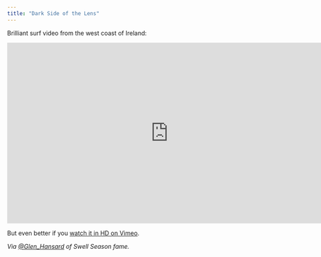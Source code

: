 ```yaml
---
title: "Dark Side of the Lens"
---
```

<p>Brilliant surf video from the west coast of Ireland:</p>
<p><iframe src="http://player.vimeo.com/video/14074949" width="750" height="422" frameborder="0"></iframe></p>
<p>But even better if you <a href="http://vimeo.com/14074949">watch it in HD on Vimeo</a>.</p>
<p><em>Via <a href="http://twitter.com/Glen_Hansard/statuses/13377571592863744">@Glen_Hansard</a> of Swell Season fame.</em></p>
